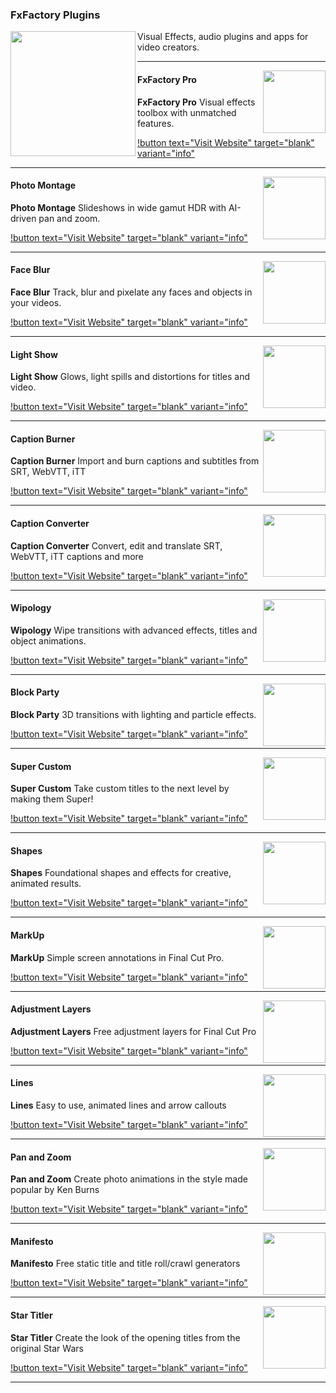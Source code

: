 ### FxFactory Plugins

<img src="https://fcp.cafe/static/fxfactory.png" align="left" style="height:200px !important; width:200px !important; " />

Visual Effects, audio plugins and apps for video creators.

---

<img src="https://fcp.cafe/static/fxfactorypro.jpg" align="right" style="height:100px !important; width:100px !important; " />

#### FxFactory Pro

**FxFactory Pro** Visual effects toolbox with unmatched features.

[!button text="Visit Website" target="blank" variant="info"](https://fxfactory.com/info/fxfactorypro/)

---

<img src="https://fcp.cafe/static/photomontage.png" align="right" style="height:100px !important; width:100px !important; " />

#### Photo Montage

**Photo Montage** Slideshows in wide gamut HDR with AI-driven pan and zoom.

[!button text="Visit Website" target="blank" variant="info"](https://fxfactory.com/info/photomontage3/)

---

<img src="https://fcp.cafe/static/faceblur.jpg" align="right" style="height:100px !important; width:100px !important; " />

#### Face Blur

**Face Blur** Track, blur and pixelate any faces and objects in your videos.

[!button text="Visit Website" target="blank" variant="info"](https://fxfactory.com/info/faceblur2/)

---

<img src="https://fcp.cafe/static/lightshow.jpg" align="right" style="height:100px !important; width:100px !important; " />

#### Light Show

**Light Show** Glows, light spills and distortions for titles and video.

[!button text="Visit Website" target="blank" variant="info"](https://fxfactory.com/info/lightshow/)

---

<img src="https://fcp.cafe/static/captionburner.jpg" align="right" style="height:100px !important; width:100px !important; " />

#### Caption Burner

**Caption Burner** Import and burn captions and subtitles from SRT, WebVTT, iTT

[!button text="Visit Website" target="blank" variant="info"](https://fxfactory.com/info/captionburner/)

---

<img src="https://fcp.cafe/static/captionconverter.jpg" align="right" style="height:100px !important; width:100px !important; " />

#### Caption Converter

**Caption Converter** Convert, edit and translate SRT, WebVTT, iTT captions and more

[!button text="Visit Website" target="blank" variant="info"](https://fxfactory.com/info/captionconverter/)

---

<img src="https://fcp.cafe/static/wipology.jpg" align="right" style="height:100px !important; width:100px !important; " />

#### Wipology

**Wipology** Wipe transitions with advanced effects, titles and object animations.

[!button text="Visit Website" target="blank" variant="info"](https://fxfactory.com/info/wipology/)

---

<img src="https://fcp.cafe/static/blockparty.jpg" align="right" style="height:100px !important; width:100px !important; " />

#### Block Party

**Block Party** 3D transitions with lighting and particle effects.

[!button text="Visit Website" target="blank" variant="info"](https://fxfactory.com/info/blockparty/)

---

<img src="https://fcp.cafe/static/supercustom.png" align="right" style="height:100px !important; width:100px !important; " />

#### Super Custom

**Super Custom** Take custom titles to the next level by making them Super!

[!button text="Visit Website" target="blank" variant="info"](https://fxfactory.com/info/supercustom/)

---

<img src="https://fcp.cafe/static/shapes.png" align="right" style="height:100px !important; width:100px !important; " />

#### Shapes

**Shapes** Foundational shapes and effects for creative, animated results.

[!button text="Visit Website" target="blank" variant="info"](https://fxfactory.com/info/shapes/)

---

<img src="https://fcp.cafe/static/markup.png" align="right" style="height:100px !important; width:100px !important; " />

#### MarkUp

**MarkUp** Simple screen annotations in Final Cut Pro.

[!button text="Visit Website" target="blank" variant="info"](https://fxfactory.com/info/markup/)

---

<img src="https://fcp.cafe/static/adjustmentlayers.png" align="right" style="height:100px !important; width:100px !important; " />

#### Adjustment Layers

**Adjustment Layers** Free adjustment layers for Final Cut Pro

[!button text="Visit Website" target="blank" variant="info"](https://fxfactory.com/info/adjustmentlayers/)

---

<img src="https://fcp.cafe/static/lines.png" align="right" style="height:100px !important; width:100px !important; " />

#### Lines

**Lines** Easy to use, animated lines and arrow callouts

[!button text="Visit Website" target="blank" variant="info"](https://fxfactory.com/info/lines2/)

---

<img src="https://fcp.cafe/static/panandzoom.jpg" align="right" style="height:100px !important; width:100px !important; " />

#### Pan and Zoom

**Pan and Zoom** Create photo animations in the style made popular by Ken Burns

[!button text="Visit Website" target="blank" variant="info"](https://fxfactory.com/info/panandzoom/)

---

<img src="https://fcp.cafe/static/manifesto.jpg" align="right" style="height:100px !important; width:100px !important; " />

#### Manifesto

**Manifesto** Free static title and title roll/crawl generators

[!button text="Visit Website" target="blank" variant="info"](https://fxfactory.com/info/manifesto/)

---

<img src="https://fcp.cafe/static/startitler.png" align="right" style="height:100px !important; width:100px !important; " />

#### Star Titler

**Star Titler** Create the look of the opening titles from the original Star Wars

[!button text="Visit Website" target="blank" variant="info"](https://fxfactory.com/info/startitler/)

---
